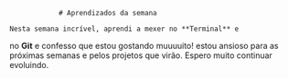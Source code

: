                 # Aprendizados da semana

    Nesta semana incrível, aprendi a mexer no **Terminal** e 
no **Git** e confesso que estou gostando muuuuito! estou ansioso
para as próximas semanas e pelos projetos que virão. Espero muito
continuar evoluindo.